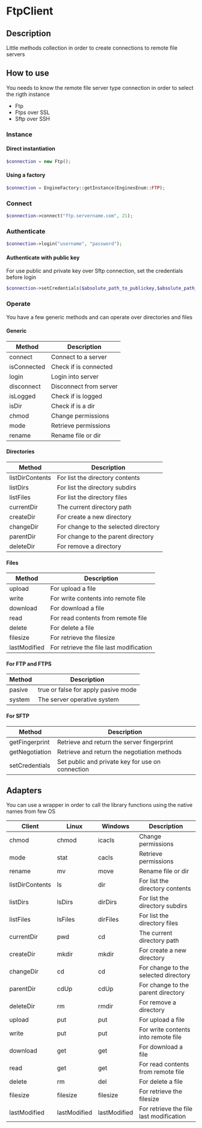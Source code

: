 # FtpClient

## Description

Little methods collection in order to create connections to remote file servers

## How to use

You needs to know the remote file server type connection in order to select the rigth instance

- Ftp
- Ftps over SSL
- Sftp over SSH

### Instance

#### Direct instantiation

```php
$connection = new Ftp();
```

#### Using a factory

```php
$connection = EngineFactory::getInstance(EnginesEnum::FTP);
```

### Connect

```php
$connection->connect("ftp.servername.com", 21);
```

### Authenticate

```php
$connection->login("username", "password");
```

#### Authenticate with public key

For use public and private key over Sftp connection, set the credentials before login

```php
$connection->setCredentials($absolute_path_to_publickey,$absolute_path_to_privatekey,$private_key_password);
```

### Operate

You have a few generic methods and can operate over directories and files

#### Generic

| Method      | Description            |
| ----------- | ---------------------- |
| connect     | Connect to a server    |
| isConnected | Check if is connected  |
| login       | Login into server      |
| disconnect  | Disconnect from server |
| isLogged    | Check if is logged     |
| isDir       | Check if is a dir      |
| chmod       | Change permissions     |
| mode        | Retrieve permissions   |
| rename      | Rename file or dir     |

#### Directories

| Method          | Description                          |
| --------------- | ------------------------------------ |
| listDirContents | For list the directory contents      |
| listDirs        | For list the directory subdirs       |
| listFiles       | For list the directory files         |
| currentDir      | The current directory path           |
| createDir       | For create a new directory           |
| changeDir       | For change to the selected directory |
| parentDir       | For change to the parent directory   |
| deleteDir       | For remove a directory               |

#### Files

| Method       | Description                             |
| ------------ | --------------------------------------- |
| upload       | For upload a file                       |
| write        | For write contents into remote file     |
| download     | For download a file                     |
| read         | For read contents from remote file      |
| delete       | For delete a file                       |
| filesize     | For retrieve the filesize               |
| lastModified | For retrieve the file last modification |

#### For FTP and FTPS

| Method | Description                         |
| ------ | ----------------------------------- |
| pasive | true or false for apply pasive mode |
| system | The server operative system         |

#### For SFTP

| Method         | Description                                      |
| -------------- | ------------------------------------------------ |
| getFingerprint | Retrieve and return the server fingerprint       |
| getNegotiation | Retrieve and return the negotiation methods      |
| setCredentials | Set public and private key for use on connection |

## Adapters

You can use a wrapper in order to call the library functions using the native names from few OS

| Client          | Linux        | Windows      | Description                             |
| --------------- | ------------ | ------------ | --------------------------------------- |
| chmod           | chmod        | icacls       | Change permissions                      |
| mode            | stat         | cacls        | Retrieve permissions                    |
| rename          | mv           | move         | Rename file or dir                      |
| listDirContents | ls           | dir          | For list the directory contents         |
| listDirs        | lsDirs       | dirDirs      | For list the directory subdirs          |
| listFiles       | lsFiles      | dirFiles     | For list the directory files            |
| currentDir      | pwd          | cd           | The current directory path              |
| createDir       | mkdir        | mkdir        | For create a new directory              |
| changeDir       | cd           | cd           | For change to the selected directory    |
| parentDir       | cdUp         | cdUp         | For change to the parent directory      |
| deleteDir       | rm           | rmdir        | For remove a directory                  |
| upload          | put          | put          | For upload a file                       |
| write           | put          | put          | For write contents into remote file     |
| download        | get          | get          | For download a file                     |
| read            | get          | get          | For read contents from remote file      |
| delete          | rm           | del          | For delete a file                       |
| filesize        | filesize     | filesize     | For retrieve the filesize               |
| lastModified    | lastModified | lastModified | For retrieve the file last modification |

